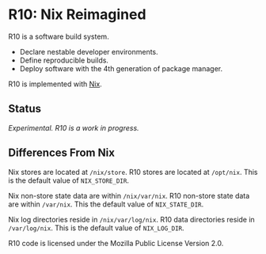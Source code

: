 # R10: Nix Reimagined

R10 is a software build system.

* Declare nestable developer environments.
* Define reproducible builds.
* Deploy software with the 4th generation of package manager.

R10 is implemented with [Nix](https://github.com/nixos/nix).


## Status

_Experimental. R10 is a work in progress._


## Differences From Nix

Nix stores are located at `/nix/store`. R10 stores are located at `/opt/nix`.
This is the default value of `NIX_STORE_DIR`.

Nix non-store state data are within `/nix/var/nix`. R10 non-store state data
are within `/var/nix`. This the default value of `NIX_STATE_DIR`.

Nix log directories reside in `/nix/var/log/nix`. R10 data directories reside
in `/var/log/nix`. This is the default value of `NIX_LOG_DIR`.

R10 code is licensed under the Mozilla Public License Version 2.0.
